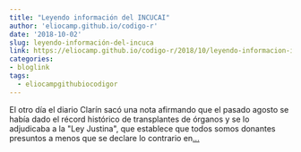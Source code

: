 ```yaml
---
title: "Leyendo información del INCUCAI"
author: 'eliocamp.github.io/codigo-r'
date: '2018-10-02'
slug: leyendo-información-del-incuca
link: https://eliocamp.github.io/codigo-r/2018/10/leyendo-informacion-incucai/
categories:
- bloglink
tags:
  - eliocampgithubiocodigor
---
```


El otro día el diario Clarín sacó una nota afirmando que el pasado agosto se había dado el récord histórico de transplantes de órganos y se lo adjudicaba a la "Ley Justina", que establece que todos somos donantes presuntos a menos que se declare lo contrario en[... <i class="fas fa-external-link-alt"></i>](https://eliocamp.github.io/codigo-r/2018/10/leyendo-informacion-incucai/)

